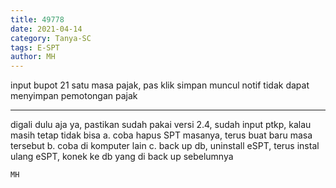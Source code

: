 ```yaml
---
title: 49778
date: 2021-04-14
category: Tanya-SC
tags: E-SPT
author: MH
---
```


input bupot 21 satu masa pajak, pas klik simpan muncul notif tidak dapat menyimpan pemotongan pajak

---

digali dulu aja ya, pastikan sudah pakai versi 2.4, sudah input ptkp, kalau masih tetap tidak bisa a. coba hapus SPT masanya, terus buat baru masa tersebut b. coba di komputer lain c. back up db, uninstall eSPT, terus instal ulang eSPT, konek ke db yang di back up sebelumnya

`MH`
